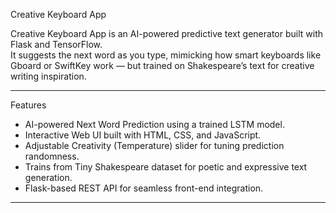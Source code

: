 Creative Keyboard App

Creative Keyboard App is an AI-powered predictive text generator built with Flask and TensorFlow.  
It suggests the next word as you type, mimicking how smart keyboards like Gboard or SwiftKey work — but trained on Shakespeare’s text for creative writing inspiration.

---

Features

- AI-powered Next Word Prediction using a trained LSTM model.  
- Interactive Web UI built with HTML, CSS, and JavaScript.  
- Adjustable Creativity (Temperature) slider for tuning prediction randomness.  
- Trains from Tiny Shakespeare dataset for poetic and expressive text generation.  
- Flask-based REST API for seamless front-end integration.

---


